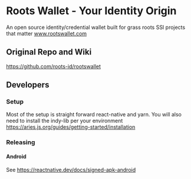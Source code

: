 # Roots Wallet - Your Identity Origin
An open source identity/credential wallet built for grass roots SSI projects that matter
www.rootswallet.com

## Original Repo and Wiki
https://github.com/roots-id/rootswallet

## Developers
### Setup
Most of the setup is straight forward react-native and yarn.
You will also need to install the indy-lib per your environment https://aries.js.org/guides/getting-started/installation
### Releasing
#### Android
See https://reactnative.dev/docs/signed-apk-android
